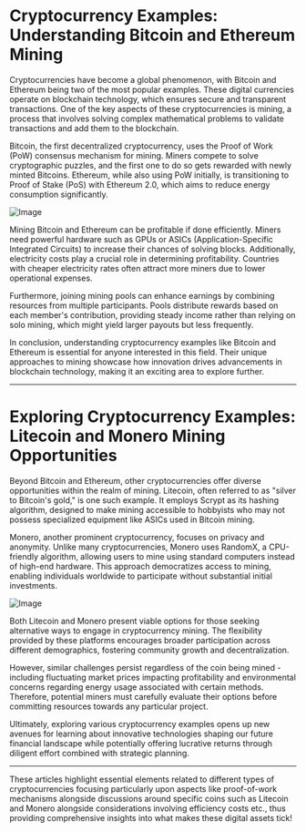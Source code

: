 # Cryptocurrency Examples: Understanding Bitcoin and Ethereum Mining

Cryptocurrencies have become a global phenomenon, with Bitcoin and Ethereum being two of the most popular examples. These digital currencies operate on blockchain technology, which ensures secure and transparent transactions. One of the key aspects of these cryptocurrencies is mining, a process that involves solving complex mathematical problems to validate transactions and add them to the blockchain.

Bitcoin, the first decentralized cryptocurrency, uses the Proof of Work (PoW) consensus mechanism for mining. Miners compete to solve cryptographic puzzles, and the first one to do so gets rewarded with newly minted Bitcoins. Ethereum, while also using PoW initially, is transitioning to Proof of Stake (PoS) with Ethereum 2.0, which aims to reduce energy consumption significantly.

![Image](https://github.com/user-attachments/assets/3be06921-4469-491d-bd37-5f14c53422b7)

Mining Bitcoin and Ethereum can be profitable if done efficiently. Miners need powerful hardware such as GPUs or ASICs (Application-Specific Integrated Circuits) to increase their chances of solving blocks. Additionally, electricity costs play a crucial role in determining profitability. Countries with cheaper electricity rates often attract more miners due to lower operational expenses.

Furthermore, joining mining pools can enhance earnings by combining resources from multiple participants. Pools distribute rewards based on each member's contribution, providing steady income rather than relying on solo mining, which might yield larger payouts but less frequently.

In conclusion, understanding cryptocurrency examples like Bitcoin and Ethereum is essential for anyone interested in this field. Their unique approaches to mining showcase how innovation drives advancements in blockchain technology, making it an exciting area to explore further.

---

# Exploring Cryptocurrency Examples: Litecoin and Monero Mining Opportunities

Beyond Bitcoin and Ethereum, other cryptocurrencies offer diverse opportunities within the realm of mining. Litecoin, often referred to as "silver to Bitcoin's gold," is one such example. It employs Scrypt as its hashing algorithm, designed to make mining accessible to hobbyists who may not possess specialized equipment like ASICs used in Bitcoin mining.

Monero, another prominent cryptocurrency, focuses on privacy and anonymity. Unlike many cryptocurrencies, Monero uses RandomX, a CPU-friendly algorithm, allowing users to mine using standard computers instead of high-end hardware. This approach democratizes access to mining, enabling individuals worldwide to participate without substantial initial investments.

![Image](https://github.com/user-attachments/assets/3be06921-4469-491d-bd37-5f14c53422b7)

Both Litecoin and Monero present viable options for those seeking alternative ways to engage in cryptocurrency mining. The flexibility provided by these platforms encourages broader participation across different demographics, fostering community growth and decentralization.

However, similar challenges persist regardless of the coin being mined - including fluctuating market prices impacting profitability and environmental concerns regarding energy usage associated with certain methods. Therefore, potential miners must carefully evaluate their options before committing resources towards any particular project.

Ultimately, exploring various cryptocurrency examples opens up new avenues for learning about innovative technologies shaping our future financial landscape while potentially offering lucrative returns through diligent effort combined with strategic planning.

---

These articles highlight essential elements related to different types of cryptocurrencies focusing particularly upon aspects like proof-of-work mechanisms alongside discussions around specific coins such as Litecoin and Monero alongside considerations involving efficiency costs etc., thus providing comprehensive insights into what makes these digital assets tick!